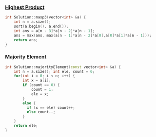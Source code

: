 ### [Highest Product](https://www.interviewbit.com/problems/highest-product/)

```cpp
int Solution::maxp3(vector<int> &a) {
    int n = a.size();
    sort(a.begin(), a.end());
    int ans = a[n - 3]*a[n - 2]*a[n - 1];
    ans = max(ans, max(a[n - 1]*a[n - 2]*a[0],a[0]*a[1]*a[n - 1]));
    return ans;
}
```

### [Majority Element](https://www.interviewbit.com/problems/majority-element/)

```cpp
int Solution::majorityElement(const vector<int> &a) {
    int n = a.size(); int ele, count = 0;
    for(int i = 0; i < n; i++) {
        int x = a[i];
        if (count == 0) {
            count = 1;
            ele = x;
        }
        else {
          if (x == ele) count++;
          else count--;
        }
    }
    return ele;
}
```
